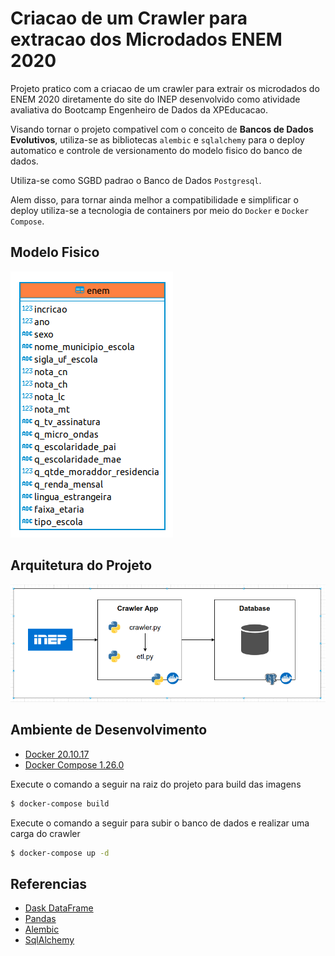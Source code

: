 # Criacao de um Crawler para extracao dos Microdados ENEM 2020

Projeto pratico com a criacao de um crawler para extrair os microdados do ENEM 2020 diretamente do site do INEP desenvolvido como atividade avaliativa do Bootcamp Engenheiro de Dados da XPEducacao.

Visando tornar o projeto compativel com o conceito de **Bancos de Dados Evolutivos**, utiliza-se as bibliotecas `alembic` e `sqlalchemy` para o deploy automatico e controle de versionamento do modelo fisico do banco de dados.

Utiliza-se como SGBD padrao o Banco de Dados `Postgresql`.

Alem disso, para tornar ainda melhor a compatibilidade e simplificar o deploy utiliza-se a tecnologia de containers por meio do `Docker` e `Docker Compose`.

## **Modelo Fisico** 
![modelo_fisico](media/model.png)

## **Arquitetura do Projeto** 
![arquitetura](media/arquitetura.png)

## Ambiente de Desenvolvimento
- [Docker 20.10.17](https://docs.docker.com/engine/install/ubuntu/)
- [Docker Compose 1.26.0](https://docs.docker.com/compose/install/)

Execute o comando a seguir na raiz do projeto para build das imagens
```bash
$ docker-compose build
```

Execute o comando a seguir para subir o banco de dados e realizar uma carga do crawler
```bash
$ docker-compose up -d
```
## Referencias
- [Dask DataFrame](https://docs.dask.org/en/stable/)
- [Pandas](https://pandas.pydata.org/docs/user_guide/index.html)
- [Alembic](https://alembic.sqlalchemy.org/en/latest/)
- [SqlAlchemy](https://docs.sqlalchemy.org/en/14/)